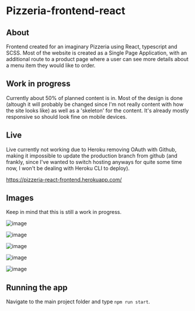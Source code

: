 # Pizzeria-frontend-react

## About
Frontend created for an imaginary Pizzeria using React, typescript and SCSS. Most of the website is created as a Single Page Application, with an additional route
to a product page where a user can see more details about a menu item they would like to order.

## Work in progress
Currently about 50% of planned content is in. Most of the design is done (altough it will probably be changed since I'm not really content with how the site 
looks like) as well as a 'skeleton' for the content. It's already mostly responsive so should look fine on mobile devices.

## Live

Live currently not working due to Heroku removing OAuth with Github, making it impossible to update the production branch from github (and frankly, since I've wanted to switch hosting anyways for quite some time now, I won't be dealing with Heroku CLI to deploy).

https://pizzeria-react-frontend.herokuapp.com/

## Images

Keep in mind that this is still a work in progress.

![image](https://user-images.githubusercontent.com/29757616/163269277-1bc64542-5106-43c1-858f-a31a9aba5600.png)

![image](https://user-images.githubusercontent.com/29757616/163269338-199a70b0-f349-49b4-8840-e7e0cd57374c.png)

![image](https://user-images.githubusercontent.com/29757616/163269395-08368294-6004-48d8-a4b9-ac138d0f2bde.png)

![image](https://user-images.githubusercontent.com/29757616/163269442-e304b59b-bdb9-4fb3-975e-2918a666fa0c.png)

![image](https://user-images.githubusercontent.com/29757616/163269477-5d2489a5-41b0-4615-9e75-74e941204d6e.png)

## Running the app
Navigate to the main project folder and type `npm run start`.
